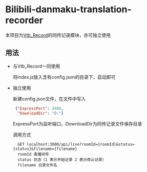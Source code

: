 Bilibili-danmaku-translation-recorder
=====

本项目为[Vtb_Record](https://github.com/fzxiao233/Vtb_Record)的同传记录模块，亦可独立使用

用法
-------

- 与Vtb_Record一同使用
    
    将index.js放入含有config.json的目录下，启动即可
    
- 独立使用

    新建config.json文件，在文件中写入
    
    ```json
     {"ExpressPort": 3000,
      "DownloadDir": "D:"}
    ```
    ExpressPort为监听端口，DownloadDir为同传记录文件保存目录
    
    调用方式
    
        GET localhost:3000/api/live?roomId={roomId}&status={status}&filename={filename}
        roomId 直播间号
        status 状态（1 表示开始记录 2 表示停止记录）
        filename 记录文件名